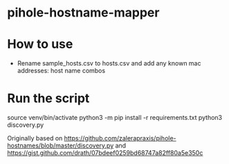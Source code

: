 # pihole-hostname-mapper



# How to use
- Rename sample_hosts.csv to hosts.csv and add any known mac addresses: host name combos


# Run the script
source venv/bin/activate
python3 -m pip install -r requirements.txt
python3 discovery.py


Originally based on 
https://github.com/zalerapraxis/pihole-hostnames/blob/master/discovery.py
and 
https://gist.github.com/drath/07bdeef0259bd68747a82ff80a5e350c